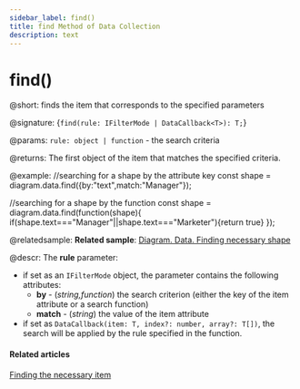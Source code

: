 ```yaml
---
sidebar_label: find()
title: find Method of Data Collection
description: text
---
```


# find()

@short: finds the item that corresponds to the specified parameters

@signature: {`find(rule: IFilterMode | DataCallback<T>): T;`}

@params:
`rule: object | function` - the search criteria

@returns:
The first object of the item that matches the specified criteria.

@example:
//searching for a shape by the attribute key
const shape = diagram.data.find({by:"text",match:"Manager"});

//searching for a shape by the function
const shape = diagram.data.find(function(shape){
	if(shape.text==="Manager"||shape.text==="Marketer"){return true}
});

@relatedsample:
**Related sample**: [Diagram. Data. Finding necessary shape](https://snippet.dhtmlx.com/sete9z73)

@descr:
The **rule** parameter:

- if set as an `IFilterMode` object, the parameter contains the following attributes:
	- **by** - (*string,function*) the search criterion (either the key of the item attribute or a search function)
	- **match** - (*string*) the value of the item attribute
- if set as `DataCallback(item: T, index?: number, array?: T[])`, the search will be applied by the rule specified in the function.


#### Related articles

[Finding the necessary item](../../../guides/manipulating_items/#finding-the-necessary-item)
